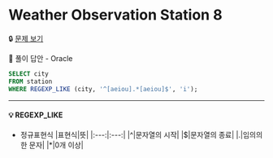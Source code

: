 # Weather Observation Station 8

🔒 [문제 보기](https://www.hackerrank.com/challenges/weather-observation-station-8/problem)

🔑 풀이 답안 - Oracle

```SQL
SELECT city
FROM station
WHERE REGEXP_LIKE (city, '^[aeiou].*[aeiou]$', 'i');
```

------

#### 💡 REGEXP_LIKE

- 정규표현식
|표현식|뜻|
|:---:|:---:|
|^|문자열의 시작|
|$|문자열의 종료|
|.|임의의 한 문자|
|*|0개 이상|


